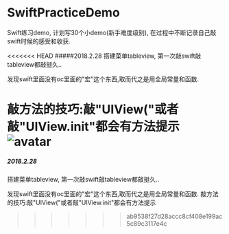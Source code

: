 # SwiftPracticeDemo
Swift练习demo, 计划写30个小demo(新手难度级别), 
在过程中不断记录自己敲swift时候的感受和收获.

<<<<<<< HEAD
#####2018.2.28
搭建菜单tableview, 第一次敲swift敲tableview都敲挺久..

发现swift里面没有oc里面的"宏"这个东西,取而代之是用全局常量和函数.

敲方法的技巧:敲"UIView("或者敲"UIView.init"都会有方法提示
![avatar](/Users/apple/Desktop/Snip20180228_3.png)
=======
##### 2018.2.28

搭建菜单tableview, 第一次敲swift敲tableview都敲挺久..

发现swift里面没有oc里面的"宏"这个东西,取而代之是用全局常量和函数.
敲方法的技巧:敲"UIView("或者敲"UIView.init"都会有方法提示

>>>>>>> ab9538f27d28accc8cf408e199ac5c89c3117e4c
